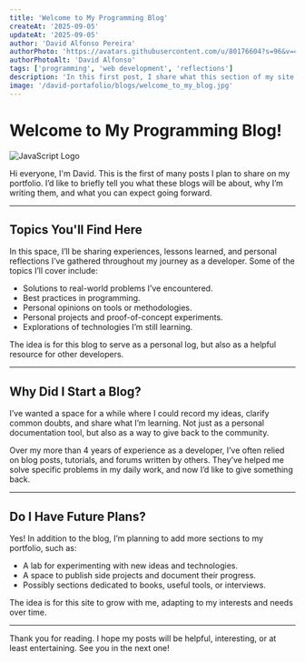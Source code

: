 ```yaml
---
title: 'Welcome to My Programming Blog'
createAt: '2025-09-05'
updateAt: '2025-09-05'
author: 'David Alfonso Pereira'
authorPhoto: 'https://avatars.githubusercontent.com/u/80176604?s=96&v=4'
authorPhotoAlt: 'David Alfonso'
tags: ['programming', 'web development', 'reflections']
description: 'In this first post, I share what this section of my site will be about, my personal goals, and how I plan to contribute to the community.'
image: '/david-portafolio/blogs/welcome_to_my_blog.jpg'
---
```


# Welcome to My Programming Blog!

<img src="/david-portafolio/blogs/welcome_to_my_blog.jpg" alt="JavaScript Logo" class="img-blog" />

Hi everyone, I'm David. This is the first of many posts I plan to share on my portfolio. I’d like to briefly tell you what these blogs will be about, why I’m writing them, and what you can expect going forward.

---

## Topics You'll Find Here

In this space, I’ll be sharing experiences, lessons learned, and personal reflections I’ve gathered throughout my journey as a developer. Some of the topics I’ll cover include:

- Solutions to real-world problems I’ve encountered.
- Best practices in programming.
- Personal opinions on tools or methodologies.
- Personal projects and proof-of-concept experiments.
- Explorations of technologies I’m still learning.

The idea is for this blog to serve as a personal log, but also as a helpful resource for other developers.

---

## Why Did I Start a Blog?

I’ve wanted a space for a while where I could record my ideas, clarify common doubts, and share what I’m learning. Not just as a personal documentation tool, but also as a way to give back to the community.

Over my more than 4 years of experience as a developer, I’ve often relied on blog posts, tutorials, and forums written by others. They’ve helped me solve specific problems in my daily work, and now I’d like to give something back.

---

## Do I Have Future Plans?

Yes! In addition to the blog, I’m planning to add more sections to my portfolio, such as:

- A lab for experimenting with new ideas and technologies.
- A space to publish side projects and document their progress.
- Possibly sections dedicated to books, useful tools, or interviews.

The idea is for this site to grow with me, adapting to my interests and needs over time.

---

Thank you for reading. I hope my posts will be helpful, interesting, or at least entertaining. See you in the next one!
